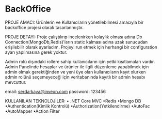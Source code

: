 ﻿# BackOffice
 
PROJE AMACI:  Ürünlerin ve Kullanıcıların yönetilebilmesi amacıyla bir backoffice projesi olarak tasarlanmıştır.

PROJE DETAYI: Proje çalıştılırıp incelenirken kolaylık olması adına Db Connection(MongoDb,Redis)'ların static kalması adına uzak sunucudan erişilebilir olarak ayarladım. 
 Projeyi run etmek için herhangi bir configuration ayarı yapılmasına gerek yoktur.

Admin rolü dışındaki rollere sahip kullanıcıların için yetki kısıtlamaları vardır.
Admin Panelinde hesaplar ve ürünler ile ilgili düzenleme yapabilmek için admin olmak gerektiğinden ve yeni üye olan kullanıcıların kayıt olurken admin rolünü seçemeyeceği için 
veritabanında kayıtlı bir admin hesabı mevcuttur.

email: serdarkaya@inveon.com
password: 123456

KULLANILAN TEKNOLOJİLER: •	.NET Core MVC  •Redis •Mongo DB  •Authentication(Kimlik Kontrolü) •Authorization(Yetkilendirme)	•AutoFac •AutoMapper •Action Filter

